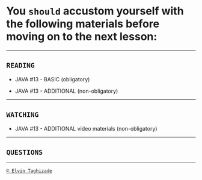 # You `should` accustom yourself with the following materials before moving on to the next lesson:
---
## `READING`
- JAVA #13 - BASIC (obligatory)

- JAVA #13 - ADDITIONAL (non-obligatory)
  
 ---

## `WATCHING`
- JAVA #13 - ADDITIONAL video materials (non-obligatory)
      
---

## `QUESTIONS`

---

[`© Elvin Taghizade`](elvintaghiyev184@gmai.com)